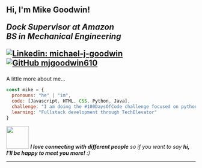 <h2> Hi, I'm Mike Goodwin!
<p><em>Dock Supervisor at Amazon</a>
<br>BS in Mechanical Engineering
</em></p>

[![Linkedin: michael-j-goodwin](https://img.shields.io/badge/LinkedIn-blue?style=flat-square&logo=Linkedin&logoColor=white&link=https://www.linkedin.com/in/michael-j-goodwin/)](https://www.linkedin.com/in/michael-j-goodwin/)
[![GitHub mjgoodwin610](https://img.shields.io/github/followers/mgoodwin610?label=follow&style=social)](https://github.com/mgoodwin610)
</h2>

A little more about me...  

```javascript
const mike = {
  pronouns: "he" | "im",
  code: [Javascript, HTML, CSS, Python, Java],
  challenge: "I am doing the #100DaysOfCode challenge focused on python"
  learning: "Fullstack development through TechElevator"
}
```

<img src="https://media.giphy.com/media/LnQjpWaON8nhr21vNW/giphy.gif" width="60"> <em><b>I love connecting with different people</b> so if you want to say <b>hi, I'll be happy to meet you more!</b> :)</em>

---